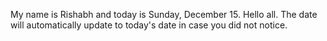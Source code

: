 My name is Rishabh and today is Sunday, December 15. Hello all. The date will automatically update to today's date in case you did not notice.
